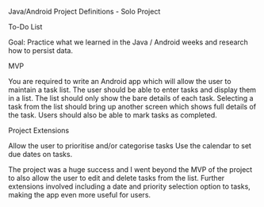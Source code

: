 Java/Android Project Definitions - Solo Project


To-Do List

Goal: Practice what we learned in the Java / Android weeks and research how to persist data.

MVP

You are required to write an Android app which will allow the user to maintain a task list. The user should be able to enter tasks and display them in a list. The list should only show the bare details of each task. Selecting a task from the list should bring up another screen which shows full details of the task. Users should also be able to mark tasks as completed.

Project Extensions

Allow the user to prioritise and/or categorise tasks
Use the calendar to set due dates on tasks.

The project was a huge success and I went beyond the MVP of the project to also allow the user to edit and delete tasks from the list. Further extensions involved including a date and priority selection option to tasks, making the app even more useful for users.
